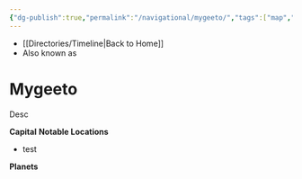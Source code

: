 ```yaml
---
{"dg-publish":true,"permalink":"/navigational/mygeeto/","tags":["map","starkiller","planet","unfinished"],"dgHomeLink":false}
---
```


- [[Directories/Timeline\|Back to Home]]
- Also known as 

# Mygeeto
Desc

**Capital**
**Notable Locations**
- test

**Planets**

